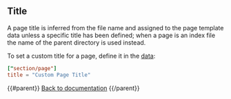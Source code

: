 ## Title

A page title is inferred from the file name and assigned to the page template data unless a specific title has been defined; when a page is an index file the name of the parent directory is used instead.

To set a custom title for a page, define it in the [data](/docs/data):

```toml
["section/page"]
title = "Custom Page Title"
```

{{#parent}}
[Back to documentation]({{href}})
{{/parent}}
